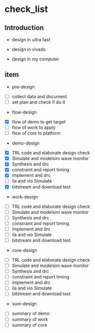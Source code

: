 # check_list

## Introduction

* design in ultra fast 

* design in vivado

* design in my computer

## item

* pre-design
- [ ] collect data and document
- [ ] set plan and check if do it

* flow-design
- [x] flow of demo to get target
- [ ] flow of work to apply
- [ ] flow of core to platform

* demo-design
- [x] TRL code and elaborate design check
- [x] Simulate and modelsim wave monitor
- [x] Synthesis and drc 
- [x] constraint and report timing
- [x] implement and drc
- [ ] ila and vio Simulate
- [x] bitstream and download test

* work-design
- [ ] TRL code and elaborate design check
- [ ] Simulate and modelsim wave monitor
- [ ] Synthesis and drc 
- [ ] constraint and report timing
- [ ] implement and drc
- [ ] ila and vio Simulate
- [ ] bitstream and download test

* core-design
- [ ] TRL code and elaborate design check
- [ ] Simulate and modelsim wave monitor
- [ ] Synthesis and drc 
- [ ] constraint and report timing
- [ ] implement and drc
- [ ] ila and vio Simulate
- [ ] bitstream and download test

* sum-design
- [ ] summary of demo
- [ ] summary of work 
- [ ] summary of core 
